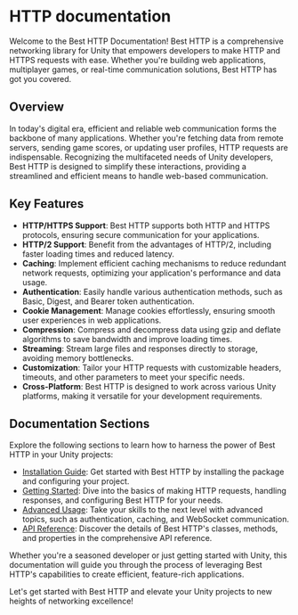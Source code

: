 # HTTP documentation

Welcome to the Best HTTP Documentation! Best HTTP is a comprehensive networking library for Unity that empowers developers to make HTTP and HTTPS requests with ease. 
Whether you're building web applications, multiplayer games, or real-time communication solutions, Best HTTP has got you covered.

## Overview
In today's digital era, efficient and reliable web communication forms the backbone of many applications. 
Whether you're fetching data from remote servers, sending game scores, or updating user profiles, HTTP requests are indispensable. 
Recognizing the multifaceted needs of Unity developers, Best HTTP is designed to simplify these interactions, providing a streamlined and efficient means to handle web-based communication.

## Key Features
- **HTTP/HTTPS Support**: Best HTTP supports both HTTP and HTTPS protocols, ensuring secure communication for your applications.
- **HTTP/2 Support**: Benefit from the advantages of HTTP/2, including faster loading times and reduced latency.
- **Caching**: Implement efficient caching mechanisms to reduce redundant network requests, optimizing your application's performance and data usage.
- **Authentication**: Easily handle various authentication methods, such as Basic, Digest, and Bearer token authentication.
- **Cookie Management**: Manage cookies effortlessly, ensuring smooth user experiences in web applications.
- **Compression**: Compress and decompress data using gzip and deflate algorithms to save bandwidth and improve loading times.
- **Streaming**: Stream large files and responses directly to storage, avoiding memory bottlenecks.
- **Customization**: Tailor your HTTP requests with customizable headers, timeouts, and other parameters to meet your specific needs.
- **Cross-Platform**: Best HTTP is designed to work across various Unity platforms, making it versatile for your development requirements.

## Documentation Sections
Explore the following sections to learn how to harness the power of Best HTTP in your Unity projects:

- [Installation Guide](installation.md): Get started with Best HTTP by installing the package and configuring your project.
- [Getting Started](guides\getting-started.md): Dive into the basics of making HTTP requests, handling responses, and configuring Best HTTP for your needs.
- [Advanced Usage](advanced-usage\index.md): Take your skills to the next level with advanced topics, such as authentication, caching, and WebSocket communication.
- [API Reference](api-reference\index.md): Discover the details of Best HTTP's classes, methods, and properties in the comprehensive API reference.

Whether you're a seasoned developer or just getting started with Unity, this documentation will guide you through the process of leveraging Best HTTP's capabilities to create efficient, feature-rich applications.

Let's get started with Best HTTP and elevate your Unity projects to new heights of networking excellence!